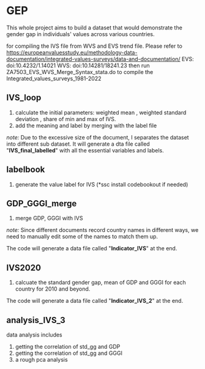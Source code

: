 # GEP
This whole project aims to build a dataset that would demonstrate the gender gap in individuals' values across various countries.

for compiling the IVS file from WVS and EVS trend file.
Please refer to https://europeanvaluesstudy.eu/methodology-data-documentation/integrated-values-surveys/data-and-documentation/ 
EVS: doi:10.4232/1.14021
WVS: doi:10.14281/18241.23
then run ZA7503_EVS_WVS_Merge_Syntax_stata.do to compile the Integrated_values_surveys_1981-2022
## IVS_loop
1. calculate the initial parameters: weighted mean , weighted standard deviation , share of min and max of IVS.
2. add the meaning and label by merging with the label file

*note:*
Due to the excessive size of the document, I separates the dataset into different sub dataset. It will generate a dta file called "**IVS_final_labelled**" with all the essential variables and labels.

## labelbook
1. generate the value label for IVS (*ssc install codebookout if needed)

## GDP_GGGI_merge
1. merge GDP, GGGI with IVS

*note:*
Since different documents record country names in different ways, we need to manually edit some of the names to match them up. 

The code will generate a data file called "**Indicator_IVS**" at the end.

## IVS2020
1. calcuate the standard gender gap, mean of GDP and GGGI for each country for 2010 and beyond.

The code will generate a data file called "**Indicator_IVS_2**" at the end.

## analysis_IVS_3
data analysis includes
1. getting the correlation of std_gg and GDP
2. getting the correlation of std_gg and GGGI
3. a rough pca analysis
